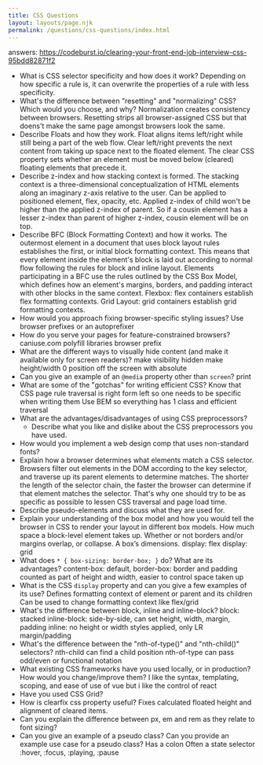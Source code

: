```yaml
---
title: CSS Questions
layout: layouts/page.njk
permalink: /questions/css-questions/index.html
---
```

answers: https://codeburst.io/clearing-your-front-end-job-interview-css-95bdd82871f2

* What is CSS selector specificity and how does it work?
  Depending on how specific a rule is, it can overwrite the properties of a rule with less specificity. 
* What's the difference between "resetting" and "normalizing" CSS? Which would you choose, and why?
  Normalization creates consistency between browsers. Resetting strips all browser-assigned CSS but that doens't make the same page amongst browsers look the same.
* Describe Floats and how they work.
  Float aligns items left/right while still being a part of the web flow. Clear left/right prevents the next content from taking up space next to the floated element. The clear CSS property sets whether an element must be moved below (cleared) floating elements that precede it.
* Describe z-index and how stacking context is formed.
  The stacking context is a three-dimensional conceptualization of HTML elements along an imaginary z-axis relative to the user. Can be applied to positioned element, flex, opacity, etc. Applied z-index of child won't be higher than the applied z-index of parent. So if a cousin element has a lesser z-index than parent of higher z-index, cousin element will be on top.
* Describe BFC (Block Formatting Context) and how it works.
  The outermost element in a document that uses block layout rules establishes the first, or initial block formatting context. This means that every element inside the <html> element's block is laid out according to normal flow following the rules for block and inline layout. Elements participating in a BFC use the rules outlined by the CSS Box Model, which defines how an element's margins, borders, and padding interact with other blocks in the same context.
  Flexbox: flex containers establish flex formatting contexts.
  Grid Layout: grid containers establish grid formatting contexts.
* How would you approach fixing browser-specific styling issues?
  Use browser prefixes or an autoprefixer
* How do you serve your pages for feature-constrained browsers?
  caniuse.com
  polyfill libraries
  browser prefix
* What are the different ways to visually hide content (and make it available only for screen readers)?
  make visibility hidden
  make height/width 0
  position off the screen with absolute
* Can you give an example of an `@media` property other than `screen`?
  print 
* What are some of the "gotchas" for writing efficient CSS?
  Know that CSS page rule traversal is right form left so one needs to be specific when writing them
  Use BEM so everything has 1 class and efficient traversal
* What are the advantages/disadvantages of using CSS preprocessors?
  * Describe what you like and dislike about the CSS preprocessors you have used.
* How would you implement a web design comp that uses non-standard fonts?
* Explain how a browser determines what elements match a CSS selector.
  Browsers filter out elements in the DOM according to the key selector, and traverse up its parent elements to determine matches. The shorter the length of the selector chain, the faster the browser can determine if that element matches the selector. That's why one should try to be as specific as possible to lessen CSS traversal and page load time.
* Describe pseudo-elements and discuss what they are used for.
* Explain your understanding of the box model and how you would tell the browser in CSS to render your layout in different box models.
  How much space a block-level element takes up.
  Whether or not borders and/or margins overlap, or collapse.
  A box’s dimensions.
  display: flex
  display: grid
* What does ```* { box-sizing: border-box; }``` do? What are its advantages?
content-box: default, 
border-box: border and padding counted as part of height and width, easier to control space taken up
* What is the CSS `display` property and can you give a few examples of its use?
  Defines formatting context of element or parent and its children
  Can be used to change formatting context like flex/grid
* What's the difference between block, inline and inline-block?
  block: stacked
  inline-block: side-by-side, can set height, width, margin, padding
  inline: no height or width styles applied, only LR margin/padding
* What's the difference between the "nth-of-type()" and "nth-child()" selectors?
  nth-child can find a child position
  nth-of-type can pass odd/even or functional notation
* What existing CSS frameworks have you used locally, or in production? How would you change/improve them?
  I like the syntax, templating, scoping, and ease of use of vue
  but i like the control of react
* Have you used CSS Grid?
* How is clearfix css property useful?
  Fixes calculated floated height and alignment of cleared items. 
* Can you explain the difference between px, em and rem as they relate to font sizing?
* Can you give an example of a pseudo class? Can you provide an example use case for a pseudo class?
Has a colon
Often a state selector
:hover, :focus, :playing, :pause
